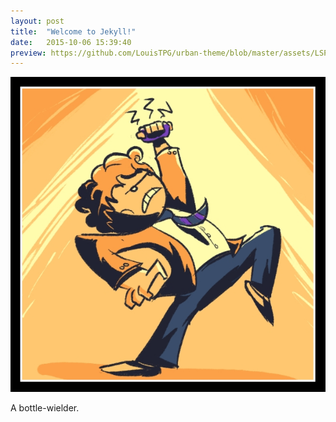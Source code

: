 ```yaml
---
layout: post
title:  "Welcome to Jekyll!"
date:   2015-10-06 15:39:40
preview: https://github.com/LouisTPG/urban-theme/blob/master/assets/LSP_Bottle.jpg
---
```


![Picture 1](https://github.com/LouisTPG/urban-theme/blob/master/assets/LSP_Bottle.jpg)

A bottle-wielder.
